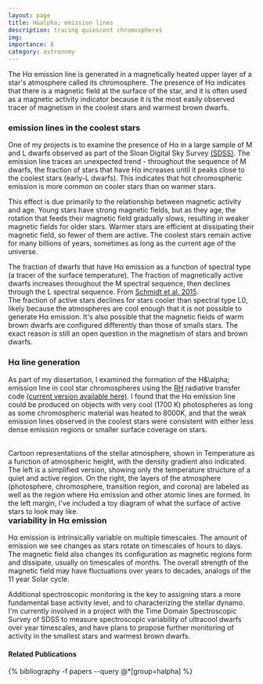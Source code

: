 ```yaml
---
layout: page
title: H&alpha; emission lines
description: tracing quiescent chromospheres
img: 
importance: 8
category: astronomy
---
```


The H&alpha; emission line is generated in a magnetically heated upper layer of a star's atmosphere called its chromosphere. The presence of H&alpha; indicates that there is a magnetic field at the surface of the star, and it is often used as a magnetic activity indicator because it is the most easily observed tracer of magnetism in the coolest stars and warmest brown dwarfs.

### emission lines in the coolest stars 

One of my projects is to examine the presence of H&alpha; in a large sample of M and L dwarfs observed as part of the Sloan Digital Sky Survey [(SDSS)](https://www.sdss.org/). The emission line traces an unexpected trend - throughout the sequence of M dwarfs, the fraction of stars that have H&alpha; increases until it peaks close to the coolest stars (early-L dwarfs). This indicates that  hot chromospheric emission is more common on cooler stars than on warmer stars. 

This effect is due primarily to the relationship between magnetic activity and age. Young stars have strong magnetic fields, but as they age, the rotation that feeds their magnetic field gradually slows, resulting in weaker magnetic fields for older stars. Warmer stars are efficient at dissipating their magnetic field, so fewer of them are active. The coolest stars remain active for many billions of years, sometimes as long as the current age of the universe. 

<div class="img_row">
    <img class="col three left" src="{{ site.baseurl }}/assets/img/frac_binomial_errs.png" alt="" title="fraction of emission as a function of spectral type"/>
</div>
<div class="col three caption" style="float: right">
The fraction of dwarfs that have H&alpha; emission as a function of spectral type (a tracer of the surface temperature). The fraction of magnetically active dwarfs increases throughout the M spectral sequence, then declines through the L spectral sequence. From <a href='https://ui.adsabs.harvard.edu/abs/2018AJ....155....6M'>Schmidt et al. 2015</a>.
</div>

The fraction of active stars declines for stars cooler than spectral type L0, likely because the atmospheres are cool enough that it is not possible to generate H&alpha; emission. It's also possible that the magnetic fields of warm brown dwarfs are configured differently than those of smalls stars. The exact reason is still an open question in the magnetism of stars and brown dwarfs.  

### H&alpha; line generation

As part of my dissertation, I examined the formation of the H&\alpha; emission line in cool star chromospheres using the [RH](https://ui.adsabs.harvard.edu/abs/2001ApJ...557..389U/abstract) radiative transfer code [(current version available here)](https://rh15d.readthedocs.io/en/latest/). I found that the H&alpha; emission line could be produced on objects with very cool (1700 K) photospheres as long as some chromospheric material was heated to 8000K, and that the weak emission lines observed in the coolest stars were consistent with either less dense emission regions or smaller surface coverage on stars. 

<div class="img_row">
    <img class="col half left" src="{{ site.baseurl }}/assets/img/chr1.jpg" alt="" title="atmospheric temperature structure diagram"/>
    <img class="col half left" src="{{ site.baseurl }}/assets/img/chr5.jpg" alt="" title="annotated atmospheric temperature structure diagram"/>
</div>
<div class="col three caption" style="float: right">
Cartoon representations of the stellar atmosphere, shown in Temperature as a function of atmospheric height, with the density gradient also indicated. The left is a simplified version, showing only the temperature structure of a quiet and active region. On the right, the layers of the atmosphere (photosphere, chromosphere, transition region, and corona) are labeled as well as the region where H&alpha; emission and other atomic lines are formed. In the left margin, I've included a toy diagram of what the surface of active stars to look may like. 
</div>

### variability in H&alpha; emission

H&alpha; emission is intrinsically variable on multiple timescales. The amount of emission we see changes as stars rotate on timescales of hours to days. The magnetic field also changes its configuration as magnetic regions form and dissipate, usually on timescales of months. The overall strength of the magnetic field may have fluctuations over years to decades, analogs of the 11 year Solar cycle. 

Additional spectroscopic monitoring is the key to assigning stars a more fundamental base activity level, and to characterizing the stellar dynamo. I'm currently involved in a project with the Time Domain Spectroscopic Survey of SDSS to measure spectroscopic variability of ultracool dwarfs over year timescales, and have plans to propose further monitoring of activity in the smallest stars and warmest brown dwarfs.


#### Related Publications

{% bibliography -f papers --query @*[group=halpha] %}
